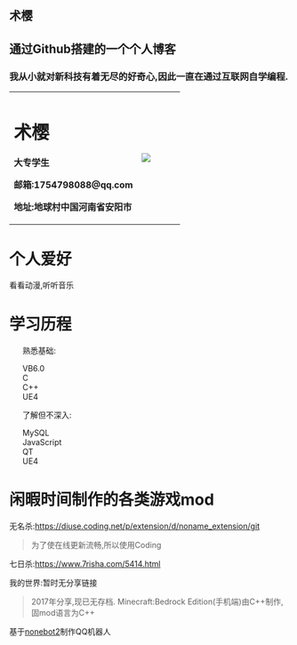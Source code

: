 <section class="page-header">
    <h1 class="project-name">术樱</h1>
    <h2 class="project-tagline">通过Github搭建的一个个人博客</h2>
    <h3>我从小就对新科技有着无尽的好奇心,因此一直在通过互联网自学编程.</h3>
    <!-- <a href="#" class="btn">按钮</a> -->
</section>

<table border="0">
    <tr>
        <td width="75%">
        <h1>术樱</h1>
            <p><b>大专学生</b></p>
            <p><b>邮箱:1754798088@qq.com</b></p>
            <p><b>地址:地球村中国河南省安阳市</b></p>
        </td>
        <td width="25%">
            <img src="http://q1.qlogo.cn/g?b=qq&nk=1754798088&s=64">
        </td>
    </tr>
</table>

<h1>
    <a id="header-3" class="anchor" href="#header-3" aria-hidden="true" one-link-mark="yes"><span class="octicon octicon-link"></span></a>
    个人爱好
</h1>
<p>看看动漫,听听音乐</p>

<h1>
    <a id="header-3" class="anchor" href="#header-3" aria-hidden="true" one-link-mark="yes"><span class="octicon octicon-link"></span></a>
    学习历程
</h1>

<ul class="task-list">
<p>熟悉基础:</p>
    <li>VB6.0</li>
    <li>C</li>
    <li>C++</li>
    <li>UE4</li>
<p></p>
<p>了解但不深入:</p>
    <li>MySQL</li>
    <li>JavaScript</li>
    <li>QT</li>
    <li>UE4</li>
</ul>
    
<h1>
    <a id="header-3" class="anchor" href="#header-3" aria-hidden="true" one-link-mark="yes"><span class="octicon octicon-link"></span></a>
    闲暇时间制作的各类游戏mod
</h1>
<p>无名杀:<a href="https://diuse.coding.net/p/extension/d/noname_extension/git">https://diuse.coding.net/p/extension/d/noname_extension/git</a></p>
<blockquote>
    <p>为了使在线更新流畅,所以使用Coding</p>
</blockquote>
<p>七日杀:<a href="https://www.7risha.com/5414.html">https://www.7risha.com/5414.html</a></p>
<p>我的世界:暂时无分享链接</p>
<blockquote>
    <p>2017年分享,现已无存档. Minecraft:Bedrock Edition(手机端)由C++制作,固mod语言为C++</p>
</blockquote>
<p>基于<a href="https://github.com/nonebot/nonebot">nonebot2</a>制作QQ机器人</p>
